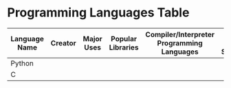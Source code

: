 # Programming Languages Table

| Language Name  | Creator | Major Uses | Popular Libraries | Compiler/Interpreter Programming Languages | Jobs and Salaries |
| -------------- | ------- | ---------- | ----------------- | ------------------------------------------ | ----------------- |
| Python  | 
| C | | | | | 
